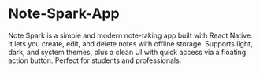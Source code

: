 # Note-Spark-App
Note Spark is a simple and modern note-taking app built with React Native. It lets you create, edit, and delete notes with offline storage. Supports light, dark, and system themes, plus a clean UI with quick access via a floating action button. Perfect for students and professionals.
